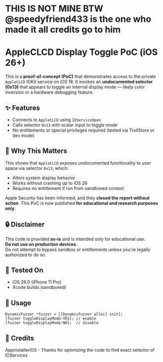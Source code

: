 # THIS IS NOT MINE BTW @speedyfriend433 is the one who made it all credits go to him






# AppleCLCD Display Toggle PoC (iOS 26+)

This is a **proof-of-concept (PoC)** that demonstrates access to the private `AppleCLCD` IOKit service on iOS 18. It invokes an **undocumented selector (0x13)** that appears to toggle an internal display mode — likely color inversion or a hardware debugging feature.

## ✨ Features
- Connects to `AppleCLCD` using `IOServiceOpen`
- Calls selector `0x13` with scalar input to toggle mode
- No entitlements or special privileges required (tested via TrollStore or dev mode)

## 🧠 Why This Matters
This shows that `AppleCLCD` exposes undocumented functionality to user space via selector `0x13`, which:
- Alters system display behavior
- Works without crashing up to iOS 26
- Requires no entitlement if run from sandboxed context

Apple Security has been informed, and they **closed the report without action**. This PoC is now published **for educational and research purposes only**.

## 🔒 Disclaimer
This code is provided **as-is** and is intended only for educational use.  
**Do not use on production devices.**  
Do not attempt to bypass sandbox or entitlements unless you're legally authorized to do so.

## 📱 Tested On
- iOS 26.0 (iPhone 11 Pro)
- Xcode builds (sandboxed)

## 🧪 Usage

```objc
DynamicFuzzer *fuzzer = [[DynamicFuzzer alloc] init];
[fuzzer toggleDisplayMode:YES]; // enable
[fuzzer toggleDisplayMode:NO];  // disable
```

## 📖 Credits
AppinstalleriOS - Thanks for optimizing the code to find exact selector of IOServices
